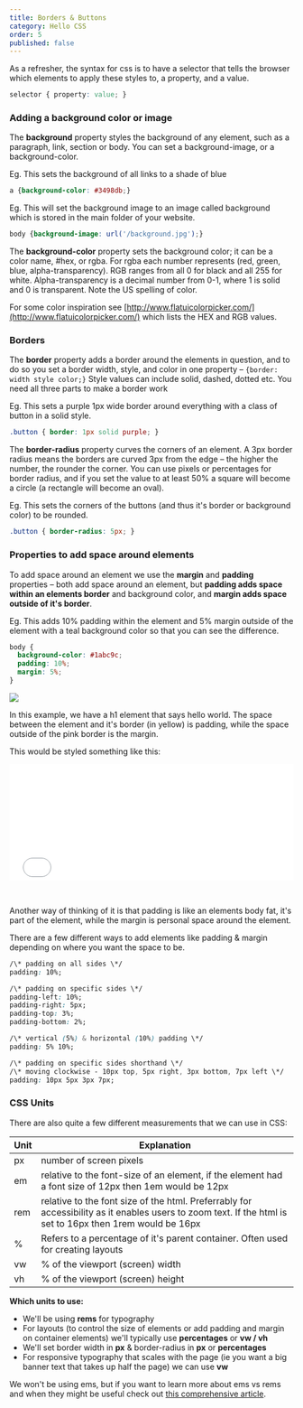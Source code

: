 ```yaml
---
title: Borders & Buttons
category: Hello CSS
order: 5
published: false
---
```



As a refresher, the syntax for css is to have a selector that tells the browser which elements to apply these styles to, a property, and a value.

```css
selector { property: value; }
```

### Adding a background color or image

The **background** property styles the background of any element, such as a paragraph, link, section or body. You can set a background-image, or a background-color.

Eg. This sets the background of all links to a shade of blue

```css
a {background-color: #3498db;}
```

Eg. This will set the background image to an image called background which is stored in the main folder of your website.

```css
body {background-image: url('/background.jpg');}
```

The **background-color** property sets the background color; it can be a color name, #hex, or rgba. For rgba each number represents (red, green, blue, alpha-transparency). RGB ranges from all 0 for black and all 255 for white. Alpha-transparency is a decimal number from 0-1, where 1 is solid and 0 is transparent. Note the US spelling of color.

For some color inspiration see [http://www.flatuicolorpicker.com/](http://www.flatuicolorpicker.com/) which lists the HEX and RGB values.

### Borders

The **border** property adds a border around the elements in question, and to do so you set a border width, style, and color in one property – `{border: width style color;}`&nbsp;Style values can include solid, dashed, dotted etc. You need all three parts to make a border work

Eg. This sets a purple 1px wide border around everything with a class of button in a solid style.

```css
.button { border: 1px solid purple; }
```

The **border-radius** property curves the corners of an element. A 3px border radius means the borders are curved 3px from the edge – the higher the number, the rounder the corner. You can use pixels or percentages for border radius, and if you set the value to at least 50% a square will become a circle (a rectangle will become an oval).

Eg. This sets the corners of the buttons (and thus it's border or background color) to be rounded.

```css
.button { border-radius: 5px; }
```

### Properties to add space around elements

To add space around an element we use the **margin** and **padding** properties – both add space around an element, but **padding adds space within an elements border** and background color, and **margin adds space outside of it's border**.

Eg. This adds 10% padding within the element and 5% margin outside of the element with a teal background color so that you can see the difference.

```css
body {
  background-color: #1abc9c;
  padding: 10%;
  margin: 5%;
}
```

![](/assets/padding-margin.png)

In this example, we have a h1 element that says hello world. The space between the element and it's border (in yellow) is padding, while the space outside of the pink border is the margin.

This would be styled something like this:

<div class="cp_embed_wrapper"><iframe id="cp_embed_aVLKYG" src="//codepen.io/instituteofcode/embed/aVLKYG?height=206&amp;theme-id=light&amp;slug-hash=aVLKYG&amp;default-tab=css%2Cresult&amp;user=instituteofcode&amp;embed-version=2&amp;pen-title=aVLKYG" scrolling="no" frameborder="0" height="206" allowtransparency="true" allowfullscreen="true" name="CodePen Embed" title="aVLKYG" class="cp_embed_iframe " style="width: 100%; overflow: hidden;"></iframe></div>

<script async="" src="https://production-assets.codepen.io/assets/embed/ei.js"></script>

&nbsp;

Another way of thinking of it is that padding is like an elements body fat, it's part of the element, while the margin is personal space around the element.

There are a few different ways to add elements like padding & margin depending on where you want the space to be.

```css
/\* padding on all sides \*/
padding: 10%;

/\* padding on specific sides \*/
padding-left: 10%;
padding-right: 5px;
padding-top: 3%;
padding-bottom: 2%;

/\* vertical (5%) & horizontal (10%) padding \*/
padding: 5% 10%;

/\* padding on specific sides shorthand \*/
/\* moving clockwise - 10px top, 5px right, 3px bottom, 7px left \*/
padding: 10px 5px 3px 7px;
```

### CSS Units

There are also quite a few different measurements that we can use in CSS:

| Unit | Explanation |
| --- | --- |
| px | number of screen pixels |
| em | relative to the font-size of an element, if the element had a font size of 12px then 1em would be 12px |
| rem | relative to the font size of the html. Preferrably for accessibility as it enables users to zoom text. If the html is set to 16px then 1rem would be 16px |
| % | Refers to a percentage of it's parent container. Often used for creating layouts |
| vw | % of the viewport (screen) width |
| vh | % of the viewport (screen) height |

**Which units to use:**

* We'll be using **rems** for typography
* For layouts (to control the size of elements or add padding and margin on container elements) we'll typically use **percentages** or **vw / vh**
* We'll set border width in **px** & border-radius in **px** or **percentages**
* For responsive typography that scales with the page (ie you want a big banner text that takes up half the page) we can use **vw**

We won't be using ems, but if you want to learn more about ems vs rems and when they might be useful check out [this comprehensive article](https://webdesign.tutsplus.com/tutorials/comprehensive-guide-when-to-use-em-vs-rem--cms-23984).&nbsp;